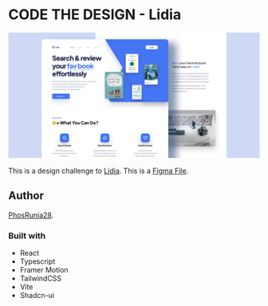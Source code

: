 # CODE THE DESIGN - Lidia

![Design preview for the Lidia challenge](./public/coverImage.png)

This is a design challenge to [Lidia](https://codedesign.dev/challenge/lidia).
This is a [Figma File](https://www.figma.com/community/file/1334838385104638513/lidia-digital-library-landing-page).

## Author

[PhosRunia28](https://github.com/PhosRunia28).

### Built with

- React
- Typescript
- Framer Motion
- TailwindCSS
- Vite
- Shadcn-ui
